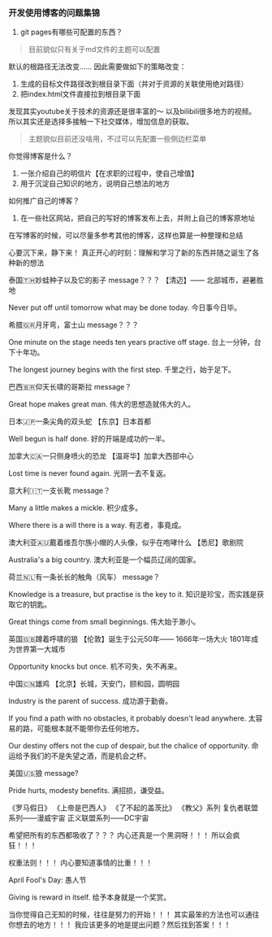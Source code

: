 ### 开发使用博客的问题集锦

1. git pages有哪些可配置的东西？

> 目前貌似只有关于md文件的主题可以配置

默认的根路径无法改变…… 因此需要做如下的策略改变：

  1. 生成的目标文件路径改到根目录下面（并对于资源的关联使用绝对路径）
  2. 把index.html文件直接拉到根目录下面

发现其实youtube关于技术的资源还是很丰富的～ 以及bilibili很多地方的视频。
所以其实还是选择多接触一下社交媒体，增加信息的获取。

> 主题貌似目前还没啥用，不过可以先配置一些侧边栏菜单


你觉得博客是什么？
1. 一张介绍自己的明信片【在求职的过程中，使自己增值】
2. 用于沉淀自己知识的地方，说明自己想法的地方

如何推广自己的博客？
1. 在一些社区网站，把自己的写好的博客发布上去，并附上自己的博客原地址

在写博客的时候，可以尽量多参考其他的博客，这样也算是一种整理和总结

心要沉下来，静下来！
真正开心的时刻：理解和学习了新的东西并随之诞生了各种新的想法


泰国🇹🇭妙蛙种子以及它的影子
message？？？
【清迈】—— 北部城市，避暑胜地

Never put off until tomorrow what may be done today. 今日事今日毕。


希腊🇬🇷月牙弯，富士山
message？？？

One minute on the stage needs ten years practive off stage. 台上一分钟，台下十年功。

The longest journey begins with the first step. 千里之行，始于足下。


巴西🇧🇷仰天长啸的哥斯拉
message？

Great hope makes great man. 伟大的思想造就伟大的人。


日本🇯🇵一条尖角的双头蛇
【东京】日本首都

Well begun is half done. 好的开端是成功的一半。


加拿大🇨🇦一只侧身喷火的恐龙
【温哥华】加拿大西部中心

Lost time is never found again. 光阴一去不复返。


意大利🇮🇹一支长靴
message？

Many a little makes a mickle. 积少成多。

Where there is a will there is a way. 有志者，事竟成。

澳大利亚🇦🇺戴着维吾尔族小帽的人头像，似乎在咆哮什么
【悉尼】歌剧院


Australia's a big country. 澳大利亚是一个幅员辽阔的国家。

荷兰🇳🇱有一条长长的触角（风车）
message？

Knowledge is a treasure, but practise is the key to it. 知识是珍宝，而实践是获取它的钥匙。

Great things come from small beginnings. 伟大始于渺小。

英国🇬🇧蹲着呼啸的狼
【伦敦】诞生于公元50年——
  1666年一场大火
  1801年成为世界第一大城市

Opportunity knocks but once. 机不可失，失不再来。

中国🇨🇳雄鸡
【北京】长城，天安门，颐和园，圆明园

Industry is the parent of success. 成功源于勤奋。

If you find a path with no obstacles, it probably doesn't lead anywhere. 太容易的路，可能根本就不能带你去任何地方。

Our destiny offers not the cup of despair, but the chalice of opportunity. 命运给予我们的不是失望之酒，而是机会之杯。

美国🇺🇸狼
message?

Pride hurts, modesty benefits. 满招损，谦受益。

《罗马假日》
《上帝是巴西人》
《了不起的盖茨比》
《教父》系列
复仇者联盟系列——漫威宇宙
正义联盟系列——DC宇宙

希望把所有的东西都吸收了？？？
内心还真是一个黑洞呀！！！ 所以会疯狂！！！

权重法则！！！
内心要知道事情的比重！！！

April Fool's Day: 愚人节

Giving is reward in itself. 给予本身就是一个奖赏。

当你觉得自己无知的时候，往往是努力的开始！！！
其实最笨的方法也可以通往你想去的地方！！！
我应该更多的地是提出问题？然后找到答案！！！
